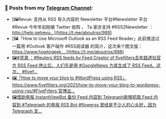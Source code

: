 ### 📰 Posts from my [Telegram Channel](https://t.me/s/aboutrss):
<!-- BLOG-POST-LIST:START -->
- [🖼Revue: 支持从 RSS 导入内容的 Newsletter 平台#Newsletter 平台 #Revue 今年年初刚被 Twitter 收购 ， Ta 家亦支持 #RSS2Newsletter ：http://help.getrevu...](https://t.me/aboutrss/989)
- [🖼「How to Use Microsoft Outlook as an RSS Feed Reader」此前推送过一篇用 #Outlook 客户端作 #RSS阅读器 的简介，这次来个图文版：https://www.howtogeek....](https://t.me/aboutrss/988)
- [🖼#资源 ：#Reuters RSS feeds by Feed Creator of fivefilters去年路透社官方 RSS Feed 停止后，人们先是用 #GoogleNews 为其生成了 RSS Feed。这次， #fivef...](https://t.me/aboutrss/987)
- [🖼「How to move your blog to #WordPress using RSS」https://www.fivefilters.org/2021/how-to-move-your-blog-to-wordpress-using-rss/#FiveFilters 官博出...](https://t.me/aboutrss/986)
- [🖼借助电报 InstantViewBot 备份 Feed 内容到 Telegraph能够抓取 Feed 内容到 #Telegraph 的电报 RSS Bot #flowerss 曾经是不少人的心头好，因为 Telegraph 支...](https://t.me/aboutrss/985)
<!-- BLOG-POST-LIST:END -->

<!--
**AboutRSS/AboutRSS** is a ✨ _special_ ✨ repository because its `README.md` (this file) appears on your GitHub profile.

Here are some ideas to get you started:

- 🔭 I’m currently working on ...
- 🌱 I’m currently learning ...
- 👯 I’m looking to collaborate on ...
- 🤔 I’m looking for help with ...
- 💬 Ask me about ...
- 📫 How to reach me: ...
- 😄 Pronouns: ...
- ⚡ Fun fact: ...
-->
